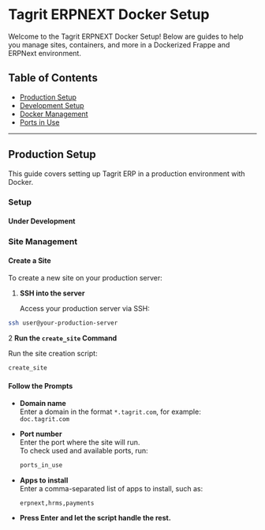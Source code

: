 # Tagrit ERPNEXT Docker Setup

Welcome to the Tagrit ERPNEXT Docker Setup! Below are guides to help you manage sites, containers, and more in a Dockerized Frappe and ERPNext environment.

## Table of Contents

- [Production Setup](#production-setup)
- [Development Setup](#development-setup)
- [Docker Management](#docker-management)
- [Ports in Use](#ports-in-use)

---

## Production Setup

This guide covers setting up Tagrit ERP in a production environment with Docker.

### Setup

#### Under Development 

### Site Management

#### Create a Site

To create a new site on your production server:

1. **SSH into the server**

   Access your production server via SSH:

 ```bash
 ssh user@your-production-server
  ```

2 **Run the `create_site` Command**

Run the site creation script:

```bash
create_site
```
#### Follow the Prompts

- **Domain name**  
  Enter a domain in the format `*.tagrit.com`, for example:  
  `doc.tagrit.com`

- **Port number**  
  Enter the port where the site will run.  
  To check used and available ports, run:

  ```bash
  ports_in_use
  ```
- **Apps to install**  
  Enter a comma-separated list of apps to install, such as:

  ```text
  erpnext,hrms,payments
  ```
- **Press Enter and let the script handle the rest.**



